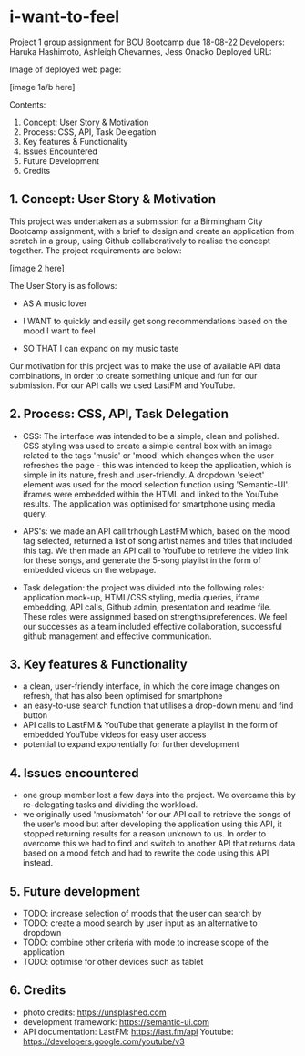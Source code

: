 # i-want-to-feel

Project 1 group assignment for BCU Bootcamp due 18-08-22
Developers: Haruka Hashimoto, Ashleigh Chevannes, Jess Onacko
Deployed URL: 

Image of deployed web page:

[image 1a/b here]

Contents:

1. Concept: User Story & Motivation
2. Process: CSS, API, Task Delegation
3. Key features & Functionality
4. Issues Encountered
5. Future Development
6. Credits

## 1. Concept: User Story & Motivation

This project was undertaken as a submission for a Birmingham City Bootcamp assignment, with a brief to design and create an application from scratch in a group, using Github collaboratively to realise the concept together.  The project requirements are below:

[image 2 here]

The User Story is as follows:

- AS A music lover

- I WANT to quickly and easily get song recommendations based on the mood I want to feel

- SO THAT I can expand on my music taste

Our motivation for this project was to make the use of available API data combinations, in order to create something unique and fun for our submission.  For our API calls we used LastFM and YouTube.

## 2. Process: CSS, API, Task Delegation

- CSS: The interface was intended to be a simple, clean and polished.  CSS styling was used to create a simple central box with an image related to the tags 'music' or 'mood' which changes when the user refreshes the page - this was intended to keep the application, which is simple in its nature, fresh and user-friendly.  A dropdown 'select' element was used for the mood selection function using 'Semantic-UI'.  iframes were embedded within the HTML and linked to the YouTube results.  The application was optimised for smartphone using media query.

- APS's: we made an API call trhough LastFM which, based on the mood tag selected, returned a list of song artist names and titles that included this tag.  We then made an API call to YouTube to retrieve the video link for these songs, and generate the 5-song playlist in the form of embedded videos on the webpage.

- Task delegation: the project was divided into the following roles: application mock-up, HTML/CSS styling, media queries, iframe embedding, API calls, Github admin, presentation and readme file.  These roles were assignmed based on strengths/preferences.  We feel our successes as a team included effective collaboration, successful github management and effective communication.


## 3. Key features & Functionality

- a clean, user-friendly interface, in which the core image changes on refresh, that has also been optimised for smartphone
- an easy-to-use search function that utilises a drop-down menu and find button
- API calls to LastFM & YouTube that generate a playlist in the form of embedded YouTube videos for easy user access
- potential to expand exponentially for further development

## 4. Issues encountered
- one group member lost a few days into the project.  We overcame this by re-delegating tasks and dividing the workload.
- we originally used 'musixmatch' for our API call to retrieve the songs of the user's mood but after developing the application using this API, it stopped returning results for a reason unknown to us.  In order to overcome this we had to find and switch to another API that returns data based on a mood fetch and had to rewrite the code using this API instead.

## 5. Future development
- TODO: increase selection of moods that the user can search by
- TODO: create a mood search by user input as an alternative to dropdown
- TODO: combine other criteria with mode to increase scope of the application
- TODO: optimise for other devices such as tablet

## 6. Credits
- photo credits: https://unsplashed.com 
- development framework: https://semantic-ui.com
- API documentation: LastFM: https://last.fm/api Youtube: https://developers.google.com/youtube/v3


